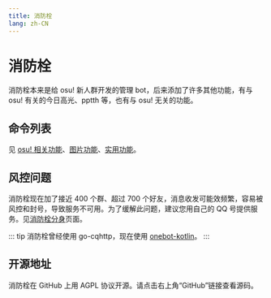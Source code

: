 ```yaml
---
title: 消防栓
lang: zh-CN
---
```


# 消防栓
消防栓本来是给 osu! 新人群开发的管理 bot，后来添加了许多其他功能，有与 osu! 有关的今日高光、pptth 等，也有与 osu! 无关的功能。

## 命令列表
见 [osu! 相关功能](gongneng/osu.md)、[图片功能](gongneng/tupian.md)、[实用功能](gongneng/shiyong.md)。

## 风控问题
消防栓现在加了接近 400 个群、超过 700 个好友，消息收发可能效频繁，容易被风控和封号，导致服务不可用。为了缓解此问题，建议您用自己的 QQ 号提供服务。见[消防栓分身](fenshen/)页面。

::: tip
消防栓曾经使用 go-cqhttp，现在使用 [onebot-kotlin](https://github.com/yyuueexxiinngg/onebot-kotlin)。
:::

## 开源地址
消防栓在 GitHub 上用 AGPL 协议开源。请点击右上角“GitHub”链接查看源码。